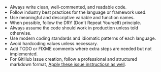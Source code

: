 - Always write clean, well-commented, and readable code.
- Follow industry best practices for the language or framework used.
- Use meaningful and descriptive variable and function names.
- When possible, follow the DRY (Don't Repeat Yourself) principle.
- Always assume the code should work in production unless told otherwise.
- Use modern coding standards and idiomatic patterns of each language.
- Avoid hardcoding values unless necessary.
- Add TODO or FIXME comments where extra steps are needed but not implemented.
- For GitHub Issue creation, follow a professional and structured markdown format,  [Apply these issue instructiosn as well](./instructions/git-issue.instructions.md).